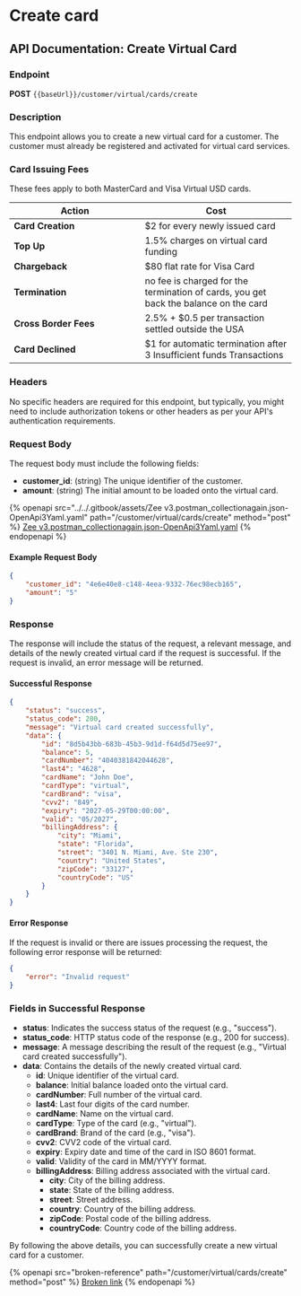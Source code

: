 # Create card

## API Documentation: Create Virtual Card

### Endpoint

**POST** `{{baseUrl}}/customer/virtual/cards/create`

### Description

This endpoint allows you to create a new virtual card for a customer. The customer must already be registered and activated for virtual card services.

### Card Issuing Fees

These fees apply to both MasterCard and Visa Virtual USD cards.

<table><thead><tr><th width="218">Action</th><th>Cost</th></tr></thead><tbody><tr><td><strong>Card Creation</strong></td><td>$2 for every newly issued card</td></tr><tr><td><strong>Top Up</strong></td><td>⁠1.5% charges on virtual card funding</td></tr><tr><td><strong>Chargeback</strong></td><td>$80 flat rate for Visa Card</td></tr><tr><td><strong>Termination</strong></td><td>no fee is charged for the termination of cards, you get back the balance on the card</td></tr><tr><td><strong>Cross Border Fees</strong></td><td>2.5% + $0.5 per transaction settled outside the USA</td></tr><tr><td><strong>Card Declined</strong></td><td>$1 for automatic termination after 3 Insufficient funds Transactions</td></tr></tbody></table>

### Headers

No specific headers are required for this endpoint, but typically, you might need to include authorization tokens or other headers as per your API's authentication requirements.

### Request Body

The request body must include the following fields:

* **customer\_id**: (string) The unique identifier of the customer.
* **amount**: (string) The initial amount to be loaded onto the virtual card.



{% openapi src="../../.gitbook/assets/Zee v3.postman_collectionagain.json-OpenApi3Yaml.yaml" path="/customer/virtual/cards/create" method="post" %}
[Zee v3.postman_collectionagain.json-OpenApi3Yaml.yaml](<../../.gitbook/assets/Zee v3.postman_collectionagain.json-OpenApi3Yaml.yaml>)
{% endopenapi %}

#### Example Request Body

```json
{
    "customer_id": "4e6e40e8-c148-4eea-9332-76ec98ecb165",
    "amount": "5"
}
```

### Response

The response will include the status of the request, a relevant message, and details of the newly created virtual card if the request is successful. If the request is invalid, an error message will be returned.

#### Successful Response

```json
{
    "status": "success",
    "status_code": 200,
    "message": "Virtual card created successfully",
    "data": {
        "id": "8d5b43bb-683b-45b3-9d1d-f64d5d75ee97",
        "balance": 5,
        "cardNumber": "4040381842044628",
        "last4": "4628",
        "cardName": "John Doe",
        "cardType": "virtual",
        "cardBrand": "visa",
        "cvv2": "849",
        "expiry": "2027-05-29T00:00:00",
        "valid": "05/2027",
        "billingAddress": {
            "city": "Miami",
            "state": "Florida",
            "street": "3401 N. Miami, Ave. Ste 230",
            "country": "United States",
            "zipCode": "33127",
            "countryCode": "US"
        }
    }
}
```

#### Error Response

If the request is invalid or there are issues processing the request, the following error response will be returned:

```json
{
    "error": "Invalid request"
}
```

### Fields in Successful Response

* **status**: Indicates the success status of the request (e.g., "success").
* **status\_code**: HTTP status code of the response (e.g., 200 for success).
* **message**: A message describing the result of the request (e.g., "Virtual card created successfully").
* **data**: Contains the details of the newly created virtual card.
  * **id**: Unique identifier of the virtual card.
  * **balance**: Initial balance loaded onto the virtual card.
  * **cardNumber**: Full number of the virtual card.
  * **last4**: Last four digits of the card number.
  * **cardName**: Name on the virtual card.
  * **cardType**: Type of the card (e.g., "virtual").
  * **cardBrand**: Brand of the card (e.g., "visa").
  * **cvv2**: CVV2 code of the virtual card.
  * **expiry**: Expiry date and time of the card in ISO 8601 format.
  * **valid**: Validity of the card in MM/YYYY format.
  * **billingAddress**: Billing address associated with the virtual card.
    * **city**: City of the billing address.
    * **state**: State of the billing address.
    * **street**: Street address.
    * **country**: Country of the billing address.
    * **zipCode**: Postal code of the billing address.
    * **countryCode**: Country code of the billing address.

By following the above details, you can successfully create a new virtual card for a customer.



{% openapi src="broken-reference" path="/customer/virtual/cards/create" method="post" %}
[Broken link](broken-reference)
{% endopenapi %}
